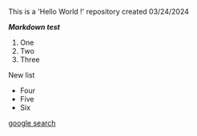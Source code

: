 This is a 'Hello World !' repository created 03/24/2024

***Markdown test***
1. One
2. Two
3. Three

New list
- Four
- Five
- Six

[google search](https://www.gogle.com)
